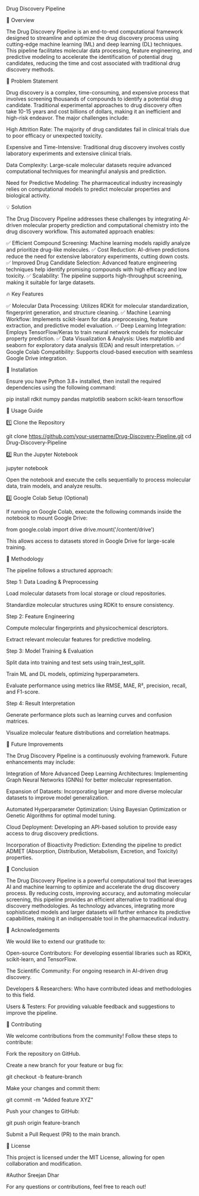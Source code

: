 Drug Discovery Pipeline

📌 Overview

The Drug Discovery Pipeline is an end-to-end computational framework designed to streamline and optimize the drug discovery process using cutting-edge machine learning (ML) and deep learning (DL) techniques. This pipeline facilitates molecular data processing, feature engineering, and predictive modeling to accelerate the identification of potential drug candidates, reducing the time and cost associated with traditional drug discovery methods.

🏥 Problem Statement

Drug discovery is a complex, time-consuming, and expensive process that involves screening thousands of compounds to identify a potential drug candidate. Traditional experimental approaches to drug discovery often take 10-15 years and cost billions of dollars, making it an inefficient and high-risk endeavor. The major challenges include:

High Attrition Rate: The majority of drug candidates fail in clinical trials due to poor efficacy or unexpected toxicity.

Expensive and Time-Intensive: Traditional drug discovery involves costly laboratory experiments and extensive clinical trials.

Data Complexity: Large-scale molecular datasets require advanced computational techniques for meaningful analysis and prediction.

Need for Predictive Modeling: The pharmaceutical industry increasingly relies on computational models to predict molecular properties and biological activity.

💡 Solution

The Drug Discovery Pipeline addresses these challenges by integrating AI-driven molecular property prediction and computational chemistry into the drug discovery workflow. This automated approach enables:

✅ Efficient Compound Screening: Machine learning models rapidly analyze and prioritize drug-like molecules.
✅ Cost Reduction: AI-driven predictions reduce the need for extensive laboratory experiments, cutting down costs.
✅ Improved Drug Candidate Selection: Advanced feature engineering techniques help identify promising compounds with high efficacy and low toxicity.
✅ Scalability: The pipeline supports high-throughput screening, making it suitable for large datasets.

🔥 Key Features

✅ Molecular Data Processing: Utilizes RDKit for molecular standardization, fingerprint generation, and structure cleaning.
✅ Machine Learning Workflow: Implements scikit-learn for data preprocessing, feature extraction, and predictive model evaluation.
✅ Deep Learning Integration: Employs TensorFlow/Keras to train neural network models for molecular property prediction.
✅ Data Visualization & Analysis: Uses matplotlib and seaborn for exploratory data analysis (EDA) and result interpretation.
✅ Google Colab Compatibility: Supports cloud-based execution with seamless Google Drive integration.

🚀 Installation

Ensure you have Python 3.8+ installed, then install the required dependencies using the following command:

pip install rdkit numpy pandas matplotlib seaborn scikit-learn tensorflow

🎯 Usage Guide

1️⃣ Clone the Repository

git clone https://github.com/your-username/Drug-Discovery-Pipeline.git
cd Drug-Discovery-Pipeline

2️⃣ Run the Jupyter Notebook

jupyter notebook

Open the notebook and execute the cells sequentially to process molecular data, train models, and analyze results.

3️⃣ Google Colab Setup (Optional)

If running on Google Colab, execute the following commands inside the notebook to mount Google Drive:

from google.colab import drive
drive.mount('/content/drive')

This allows access to datasets stored in Google Drive for large-scale training.

🔬 Methodology

The pipeline follows a structured approach:

Step 1: Data Loading & Preprocessing

Load molecular datasets from local storage or cloud repositories.

Standardize molecular structures using RDKit to ensure consistency.

Step 2: Feature Engineering

Compute molecular fingerprints and physicochemical descriptors.

Extract relevant molecular features for predictive modeling.

Step 3: Model Training & Evaluation

Split data into training and test sets using train_test_split.

Train ML and DL models, optimizing hyperparameters.

Evaluate performance using metrics like RMSE, MAE, R², precision, recall, and F1-score.

Step 4: Result Interpretation

Generate performance plots such as learning curves and confusion matrices.

Visualize molecular feature distributions and correlation heatmaps.

🔮 Future Improvements

The Drug Discovery Pipeline is a continuously evolving framework. Future enhancements may include:

Integration of More Advanced Deep Learning Architectures: Implementing Graph Neural Networks (GNNs) for better molecular representation.

Expansion of Datasets: Incorporating larger and more diverse molecular datasets to improve model generalization.

Automated Hyperparameter Optimization: Using Bayesian Optimization or Genetic Algorithms for optimal model tuning.

Cloud Deployment: Developing an API-based solution to provide easy access to drug discovery predictions.

Incorporation of Bioactivity Prediction: Extending the pipeline to predict ADMET (Absorption, Distribution, Metabolism, Excretion, and Toxicity) properties.

🎯 Conclusion

The Drug Discovery Pipeline is a powerful computational tool that leverages AI and machine learning to optimize and accelerate the drug discovery process. By reducing costs, improving accuracy, and automating molecular screening, this pipeline provides an efficient alternative to traditional drug discovery methodologies. As technology advances, integrating more sophisticated models and larger datasets will further enhance its predictive capabilities, making it an indispensable tool in the pharmaceutical industry.

🙏 Acknowledgements

We would like to extend our gratitude to:

Open-source Contributors: For developing essential libraries such as RDKit, scikit-learn, and TensorFlow.

The Scientific Community: For ongoing research in AI-driven drug discovery.

Developers & Researchers: Who have contributed ideas and methodologies to this field.

Users & Testers: For providing valuable feedback and suggestions to improve the pipeline.

🤝 Contributing

We welcome contributions from the community! Follow these steps to contribute:

Fork the repository on GitHub.

Create a new branch for your feature or bug fix:

git checkout -b feature-branch

Make your changes and commit them:

git commit -m "Added feature XYZ"

Push your changes to GitHub:

git push origin feature-branch

Submit a Pull Request (PR) to the main branch.

📜 License

This project is licensed under the MIT License, allowing for open collaboration and modification.

#Author
Sreejan Dhar

For any questions or contributions, feel free to reach out!
